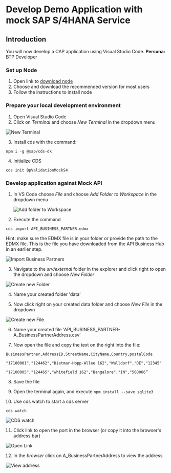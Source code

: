 # Develop Demo Application  with mock SAP S/4HANA Service

## Introduction
You will now develop a CAP application using Visual Studio Code. 
**Persona:** BTP Developer

### Set up Node

1.	Open link to [download node](https://nodejs.org/en/)
2.	Choose and download the recommended version for most users
3.	Follow the instructions to install node

### Prepare your local development environment

1.	Open Visual Studio Code	
2.	Click on *Terminal* and choose *New Terminal* in the dropdown menu
	
   ![New Terminal](././images/develop-application-1a.png)

3.	Install cds with the command: 

```
npm i -g @sap/cds-dk
```

4.	Initialize CDS 
```
cds init BpValidationMockS4
```

### Develop application against Mock API

1. In VS Code choose *File* and choose *Add Folder to Workspace* in the dropdown menu

      ![Add folder to Workspace](./images/develop-app-1.png)

2. Execute the command 
```
cds import API_BUSINESS_PARTNER.edmx
```

Hint: make sure the EDMX file is in your folder or provide the path to the EDMX file. This is the file you have downloaded from the API Business Hub in an earlier step. 

![Import Business Partners](./images/develop-app-2.png)

3. Navigate to the *srv/external* folder in the explorer and click right to open the dropdown and choose *New Folder*

![Create new Folder](./images/develop-app-3.png)

4. Name your created folder 'data'

5. Now click right on your created data folder and choose *New File* in the dropdown

![Create new File](./images/develop-app-4.png)

6. Name your created file 'API_BUSINESS_PARTNER-A_BusinessPartnerAddress.csv'

7. Now open the file and copy the text on the right into the file:

 ```
 BusinessPartner,AddressID,StreetName,CityName,Country,postalCode 

"17100001","124462","Dietmar-Hopp-Allee 162","Walldorf","DE","12345" 

"17100005","124465","whitefield 162","Bangalore","IN","560066“

```

8.	Save the file

9.	Open the terminal again, and execute
```npm install --save sqlite3```

10. Use cds watch to start a cds server

```
cds watch
```
![CDS watch](./images/develop-app-5.png)

11.	Click link to open the port in the browser (or copy it into the browser's address bar)

![Open Link](./images/develop-app-6.png)

12.	In the *browser* click on A_BusinessPartnerAddress to view the address

![View address](./images/develop-app-7.png)

 


